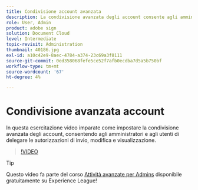 ```yaml
---
title: Condivisione account avanzata
description: La condivisione avanzata degli account consente agli amministratori e agli utenti di delegare le autorizzazioni di invio, modifica e visualizzazione
role: User, Admin
product: adobe sign
solution: Document Cloud
level: Intermediate
topic-revisit: Administration
thumbnail: 40186.jpg
exl-id: a10c42e9-8aec-4784-a374-23c69a3f8111
source-git-commit: 0ed358068fefe5ce52f7afb0ecdba7d5a5b750bf
workflow-type: tm+mt
source-wordcount: '67'
ht-degree: 4%

---
```


# Condivisione avanzata account

In questa esercitazione video imparate come impostare la condivisione avanzata degli account, consentendo agli amministratori e agli utenti di delegare le autorizzazioni di invio, modifica e visualizzazione.

>[!VIDEO](https://video.tv.adobe.com/v/40186?hidetitle=true)

>[!TIP]
>
>Questo video fa parte del corso [Attività avanzate per Admins](https://experienceleague.adobe.com/?recommended=Sign-A-1-2020.1) disponibile gratuitamente su Experience League!
